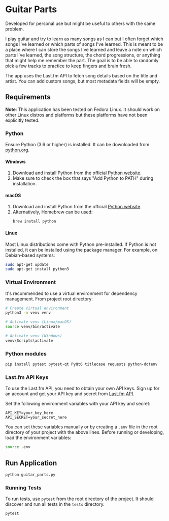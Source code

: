 # Guitar Parts
Developed for personal use but might be useful to others with the same problem.

I play guitar and try to learn as many songs as I can but I often forget which songs I've learned or which parts of songs I've learned. This is meant to be a place where I can store the songs I've learned and leave a note on which parts I've learned, the song structure, the chord progressions, or anything that might help me remember the part. The goal is to be able to randomly pick a few tracks to practice to keep fingers and brain fresh.

The app uses the Last.fm API to fetch song details based on the title and artist. You can add custom songs, but most metadata fields will be empty.


## Requirements

**Note**: This application has been tested on Fedora Linux. It should work on other Linux distros and platforms but these platforms have not been explicitly tested.

### Python
Ensure Python (3.6 or higher) is installed. It can be downloaded from [python.org](https://www.python.org/downloads/).

#### Windows
1. Download and install Python from the official [Python website](https://www.python.org/downloads/windows/).
2. Make sure to check the box that says "Add Python to PATH" during installation.

#### macOS
1. Download and install Python from the official [Python website](https://www.python.org/downloads/macos/).
2. Alternatively, Homebrew can be used:
   ```sh
   brew install python
   ```

#### Linux
Most Linux distributions come with Python pre-installed. If Python is not installed, it can be installed using the package manager. For example, on Debian-based systems:
```sh
sudo apt-get update
sudo apt-get install python3
```

### Virtual Environment
It's recommended to use a virtual environment for dependency management. From project root directory:
```sh
# Create virtual environment
python3 -m venv venv

# Activate venv (Linux/macOS)
source venv/bin/activate

# Activate venv (Windows)
venv\Scripts\activate
```

### Python modules
```sh
pip install pytest pytest-qt PyQt6 titlecase requests python-dotenv
```

### Last.fm API Keys
To use the Last.fm API, you need to obtain your own API keys. Sign up for an account and get your API key and secret from [Last.fm API](https://www.last.fm/api).

Set the following environment variables with your API key and secret:
```
API_KEY=your_key_here
API_SECRET=your_secret_here
```

You can set these variables manually or by creating a `.env` file in the root directory of your project with the above lines. Before running or developing, load the environment variables:
```sh
source .env
```

## Run Application
```sh
python guitar_parts.py
```

### Running Tests

To run tests, use `pytest` from the root directory of the project. It should discover and run all tests in the `tests` directory.
```sh
pytest
```